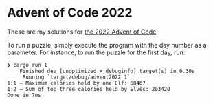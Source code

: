 # Advent of Code 2022

These are my solutions for [the 2022 Advent of Code](https://adventofcode.com/2022).

To run a puzzle, simply execute the program with the day number as a parameter.
For instance, to run the puzzle for the first day, run:

```shell
❯ cargo run 1
    Finished dev [unoptimized + debuginfo] target(s) in 0.30s
     Running `target/debug/advent2022 1`
1:1 — Maximum calories held by one Elf: 68467
1:2 — Sum of top three calories held by Elves: 203420
Done in 7ms
```
